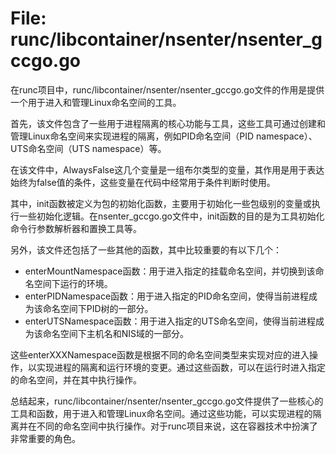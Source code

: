 # File: runc/libcontainer/nsenter/nsenter_gccgo.go

在runc项目中，runc/libcontainer/nsenter/nsenter_gccgo.go文件的作用是提供一个用于进入和管理Linux命名空间的工具。

首先，该文件包含了一些用于进程隔离的核心功能与工具，这些工具可通过创建和管理Linux命名空间来实现进程的隔离，例如PID命名空间（PID namespace）、UTS命名空间（UTS namespace）等。

在该文件中，AlwaysFalse这几个变量是一组布尔类型的变量，其作用是用于表达始终为false值的条件，这些变量在代码中经常用于条件判断时使用。

其中，init函数被定义为包的初始化函数，主要用于初始化一些包级别的变量或执行一些初始化逻辑。在nsenter_gccgo.go文件中，init函数的目的是为工具初始化命令行参数解析器和置换工具等。

另外，该文件还包括了一些其他的函数，其中比较重要的有以下几个：
- enterMountNamespace函数：用于进入指定的挂载命名空间，并切换到该命名空间下运行的环境。
- enterPIDNamespace函数：用于进入指定的PID命名空间，使得当前进程成为该命名空间下PID树的一部分。
- enterUTSNamespace函数：用于进入指定的UTS命名空间，使得当前进程成为该命名空间下主机名和NIS域的一部分。

这些enterXXXNamespace函数是根据不同的命名空间类型来实现对应的进入操作，以实现进程的隔离和运行环境的变更。通过这些函数，可以在运行时进入指定的命名空间，并在其中执行操作。

总结起来，runc/libcontainer/nsenter/nsenter_gccgo.go文件提供了一些核心的工具和函数，用于进入和管理Linux命名空间。通过这些功能，可以实现进程的隔离并在不同的命名空间中执行操作。对于runc项目来说，这在容器技术中扮演了非常重要的角色。

